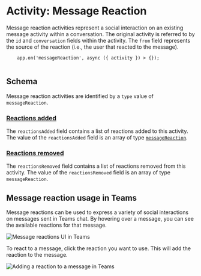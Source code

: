#  Activity: Message Reaction

Message reaction activities represent a social interaction on an existing message activity within a conversation. The original activity is referred to by the `id` and `conversation` fields within the activity. The `from` field represents the source of the reaction (i.e., the user that reacted to the message).

```
    app.on('messageReaction', async ({ activity }) > {});
    

```
## Schema

Message reaction activities are identified by a `type` value of `messageReaction`.

### [Reactions added](#reactions-added)

The `reactionsAdded` field contains a list of reactions added to this activity. The value of the `reactionsAdded` field is an array of type [`messageReaction`](https://github.com/microsoft/Agents/blob/main/specs/activity/protocol-activity.md#message-reaction-activity).

### [Reactions removed](#reactions-removed)

The `reactionsRemoved` field contains a list of reactions removed from this activity. The value of the `reactionsRemoved` field is an array of type `messageReaction`.

## Message reaction usage in Teams

Message reactions can be used to express a variety of social interactions on messages sent in Teams chat. By hovering over a message, you can see the available reactions for that message.

![Message reactions UI in Teams](../../../../../assets/screenshots/message-reaction-ui.png)

To react to a message, click the reaction you want to use. This will add the reaction to the message.

![Adding a reaction to a message in Teams](../../../../../assets/screenshots/message-reaction-add.png)
